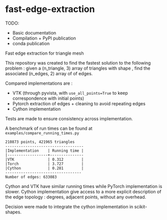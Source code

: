 # fast-edge-extraction

TODO:

- Basic documentation
- Compilation + PyPI publication
- conda publication

Fast edge extraction for triangle mesh

This repository was created to find the fastest solution to the following problem : given a (n_triangle, 3) array of triangles with shape , find the associated (n_edges, 2) array of  of edges.

Compared implementations are :
* VTK (through pyvista, with `use_all_points=True` to keep correspondence with initial points)
* Pytorch extraction of edges + cleaning to avoid repeating edges
* Cython implementation

Tests are made to ensure consistency across implementation.

A benchmark of run times can be found at `examples/compare_running_times.py`

```
210873 points, 421965 triangles
-----------------------------------
|Implementation    | Running time |
|------------------+---------------
|VTK               | 0.312        |
|Torch             | 3.727        |
|Cython            | 0.281        |
----------------------------------
Number of edges: 633083
```

Cython and VTK have similar running times while PyTorch implementation is slower. Cython implementation give access to a more explicit description of the edge topology : degrees, adjacent points, without any overhead.

Decision were made to integrate the cython implementation in scikit-shapes.
